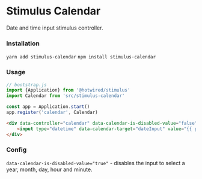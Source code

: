 # Stimulus Calendar
Date and time input stimulus controller.

### Installation

`yarn add stimulus-calendar`
`npm install stimulus-calendar`


### Usage

```js
// bootstrap.js
import {Application} from '@hotwired/stimulus'
import Calendar from 'src/stimulus-calendar'

const app = Application.start()
app.register('calendar', Calendar)
```

```html
<div data-controller="calendar" data-calendar-is-disabled-value="false">
    <input type="datetime" data-calendar-target="dateInput" value="{{ post.date|format_datetime() }}"/>
</div>
```


### Config

`data-calendar-is-disabled-value="true"` - disables the input to select a year, month, day, hour and minute.
